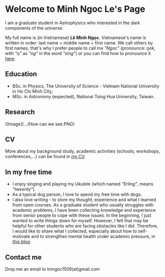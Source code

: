 # Welcome to Minh Ngoc Le's Page

I am a graduate student in Astrophysics who interested in the dark components of the universe. 

My full name is (in Vietnamese) **Lê Minh Ngọc**. Vietnamese's name is written in order: last name + middle name + first name.  We call others by first names, that's why I prefer people to call me _"Ngoc"_ (pronounce: _ŋok_, with _"ŋ"_ as _"ng"_ in the word _"sing"_) or you can find how to pronounce it [here](https://forvo.com/user/ngocle0915/).

## Education

- BSc. in Physics, The University of Science - Vietnam National University in Ho Chi Minh City;
- MSc. in Astronomy (expected), National Tsing Hua University, Taiwan. 

## Research

![Image](.../How can we see.PNG)

## CV
More about my background study, academic activities (schools, workshops, conferences,...) can be found in [my CV](https://drive.google.com/file/d/1xefyu0NrpB174s0iomoqaOheHzOX4cFE/view?usp=sharing).

## In my free time

- I enjoy singing and playing my Ukulele (which named _"Erling"_, means _"tweenty"_).
- As a typical dog person, I love to spend my free time with dogs.
- I also love writing - to store my thought, experience and what I learned from open courses. As a graduate student who usually struggles with academic problems, I have been collecting knowledge and experience from senior people to cope with these issues. In the beginning, I just wanted to write things down for myself. However, I felt that may be helpful for other students who are facing obstacles like I did. Therefore, I would like to share what I collected, especially about how to self-motivate and to strengthen mental health under academic pressure, in [this blog](https://life-of-a-grad-student.blogspot.com/).

## Contact me

Drop me an email to lmngoc1509(at)gmail.com
